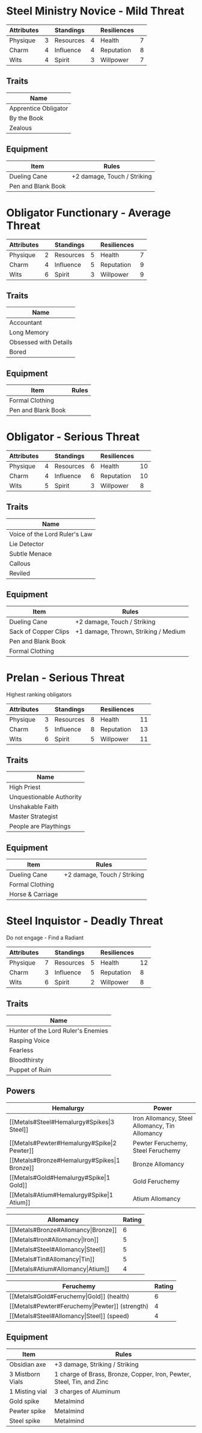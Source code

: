 # Steel Ministry Novice - Mild Threat

| Attributes |     | Standings |     | Resiliences |     |
| ---------- | --- | --------- | --- | ----------- | --- |
| Physique   | 3   | Resources | 4   | Health      | 7   |
| Charm      | 4   | Influence | 4   | Reputation  | 8   |
| Wits       | 4   | Spirit    | 3   | Willpower   | 7   |
## Traits

| Name                 |
| -------------------- |
| Apprentice Obligator |
| By the Book          |
| Zealous              |
## Equipment
| Item               | Rules                       |
| ------------------ | --------------------------- |
| Dueling Cane       | +2 damage, Touch / Striking |
| Pen and Blank Book |                             |
# Obligator Functionary - Average Threat

| Attributes |     | Standings |     | Resiliences |     |
| ---------- | --- | --------- | --- | ----------- | --- |
| Physique   | 2   | Resources | 5   | Health      | 7   |
| Charm      | 4   | Influence | 5   | Reputation  | 9   |
| Wits       | 6   | Spirit    | 3   | Willpower   | 9   |
## Traits

| Name                  |
| --------------------- |
| Accountant            |
| Long Memory           |
| Obsessed with Details |
| Bored                 |
## Equipment
| Item               | Rules |
| ------------------ | ----- |
| Formal Clothing    |       |
| Pen and Blank Book |       |

# Obligator - Serious Threat

| Attributes |     | Standings |     | Resiliences |     |
| ---------- | --- | --------- | --- | ----------- | --- |
| Physique   | 4   | Resources | 6   | Health      | 10  |
| Charm      | 4   | Influence | 6   | Reputation  | 10  |
| Wits       | 5   | Spirit    | 3   | Willpower   | 8   |
## Traits

| Name                          |
| ----------------------------- |
| Voice of the Lord Ruler's Law |
| Lie Detector                  |
| Subtle Menace                 |
| Callous                       |
| Reviled                       |
## Equipment
| Item                 | Rules                                |
| -------------------- | ------------------------------------ |
| Dueling Cane         | +2 damage, Touch / Striking          |
| Sack of Copper Clips | +1 damage, Thrown, Striking / Medium |
| Pen and Blank Book   |                                      |
| Formal Clothing      |                                      |

# Prelan - Serious Threat
Highest ranking obligators

| Attributes |     | Standings |     | Resiliences |     |
| ---------- | --- | --------- | --- | ----------- | --- |
| Physique   | 3   | Resources | 8   | Health      | 11  |
| Charm      | 5   | Influence | 8   | Reputation  | 13  |
| Wits       | 6   | Spirit    | 5   | Willpower   | 11  |
## Traits

| Name                     |
| ------------------------ |
| High Priest              |
| Unquestionable Authority |
| Unshakable Faith         |
| Master Strategist        |
| People are Playthings    |
## Equipment
| Item             | Rules                       |
| ---------------- | --------------------------- |
| Dueling Cane     | +2 damage, Touch / Striking |
| Formal Clothing  |                             |
| Horse & Carriage |                             |

# Steel Inquistor - Deadly Threat
Do not engage - Find a Radiant

| Attributes |     | Standings |     | Resiliences |     |
| ---------- | --- | --------- | --- | ----------- | --- |
| Physique   | 7   | Resources | 5   | Health      | 12  |
| Charm      | 3   | Influence | 5   | Reputation  | 8   |
| Wits       | 6   | Spirit    | 2   | Willpower   | 8   |
## Traits

| Name                               |
| ---------------------------------- |
| Hunter of the Lord Ruler's Enemies |
| Rasping Voice                      |
| Fearless                           |
| Bloodthirsty                       |
| Puppet of Ruin                     |
## Powers
| Hemalurgy                                    | Power                                          |
| -------------------------------------------- | ---------------------------------------------- |
| [[Metals#Steel#Hemalurgy#Spikes\|3 Steel]]   | Iron Allomancy, Steel Allomancy, Tin Allomancy |
| [[Metals#Pewter#Hemalurgy#Spike\|2 Pewter]]  | Pewter Feruchemy, Steel Feruchemy              |
| [[Metals#Bronze#Hemalurgy#Spikes\|1 Bronze]] | Bronze Allomancy                               |
| [[Metals#Gold#Hemalurgy#Spike\|1 Gold]]      | Gold Feruchemy                                 |
| [[Metals#Atium#Hemalurgy#Spike\|1 Atium]]    | Atium Allomancy                                |

| Allomancy                           | Rating |
| ----------------------------------- | ------ |
| [[Metals#Bronze#Allomancy\|Bronze]] | 6      |
| [[Metals#Iron#Allomancy\|Iron]]     | 5      |
| [[Metals#Steel#Allomancy\|Steel]]   | 5      |
| [[Metals#Tin#Allomancy\|Tin]]       | 5      |
| [[Metals#Atium#Allomancy\|Atium]]   | 4      |

| Feruchemy                                      | Rating |
| ---------------------------------------------- | ------ |
| [[Metals#Gold#Feruchemy\|Gold]] (health)       | 6      |
| [[Metals#Pewter#Feruchemy\|Pewter]] (strength) | 4      |
| [[Metals#Steel#Allomancy\|Steel]] (speed)      | 4      |
## Equipment
| Item             | Rules                                                                 |
| ---------------- | --------------------------------------------------------------------- |
| Obsidian axe     | +3 damage, Striking / Striking                                        |
| 3 Mistborn Vials | 1 charge of Brass, Bronze, Copper, Iron, Pewter, Steel, Tin, and Zinc |
| 1 Misting vial   | 3 charges of Aluminum                                                 |
| Gold spike       | Metalmind                                                             |
| Pewter spike     | Metalmind                                                             |
| Steel spike      | Metalmind                                                             |
